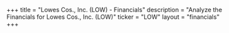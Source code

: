 +++
title = "Lowes Cos., Inc. (LOW) - Financials"
description = "Analyze the Financials for Lowes Cos., Inc. (LOW)"
ticker = "LOW"
layout = "financials"
+++


